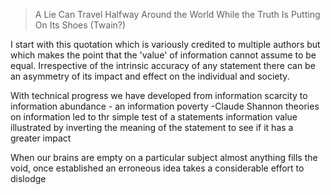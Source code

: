 > A Lie Can Travel Halfway Around the World While the Truth Is Putting On Its Shoes (Twain?)

I start with this quotation which is variously credited to multiple authors but which makes the point that the 'value' of information cannot assume to be equal. Irrespective of the intrinsic accuracy of any statement there can be an asymmetry of its impact and effect on the individual and society.

With technical progress we have developed from information scarcity to information abundance - an information poverty -Claude Shannon theories on information led to thr simple test of a statements information value illustrated by inverting the meaning of the statement to see if it has a greater impact 

When our brains are empty on a particular subject almost anything fills the void, once established an erroneous idea takes a considerable effort to dislodge